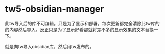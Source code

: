 # tw5-obsidian-manager

此tw导入后的库不可编辑。只是为了显示和部署。每次更新都完全清除此tw库的的内容然后导入。反正只是为了显示好看那就将差不多的显示效果的文本替换一下。

就是向tw导入obsidian库，然后用tw发布的。